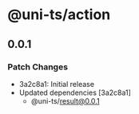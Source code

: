 # @uni-ts/action

## 0.0.1

### Patch Changes

- 3a2c8a1: Initial release
- Updated dependencies [3a2c8a1]
  - @uni-ts/result@0.0.1
